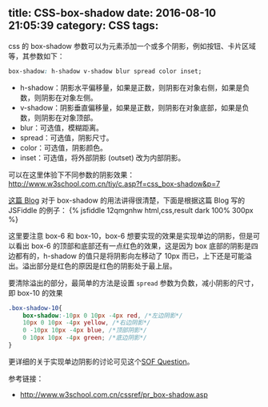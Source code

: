 title: CSS-box-shadow
date: 2016-08-10 21:05:39
category: CSS
tags:
---

css 的 box-shadow 参数可以为元素添加一个或多个阴影，例如按钮、卡片区域等，其参数如下：
```css
box-shadow: h-shadow v-shadow blur spread color inset;
```

* h-shadow：阴影水平偏移量，如果是正数，则阴影在对象右侧，如果是负数，则阴影在对象左侧。
* v-shadow：阴影垂直偏移量，如果是正数，则阴影在对象底部，如果是负数，则阴影在对象顶部。
* blur：可选值，模糊距离。
* spread：可选值，阴影尺寸。
* color：可选值，阴影颜色。
* inset：可选值，将外部阴影 (outset) 改为内部阴影。

可以在这里体验下不同参数的阴影效果：http://www.w3school.com.cn/tiy/c.asp?f=css_box-shadow&p=7

[这篇 Blog](http://blog.csdn.net/freshlover/article/details/7610269) 对于 box-shadow 的用法讲得很清楚，下面是根据这篇 Blog 写的 JSFiddle 的例子：
{% jsfiddle 12qmgnhw html,css,result dark 100% 300px %}

这里要注意 box-6 和 box-10，box-6 想要实现的效果是实现单边的阴影，但是可以看出 box-6 的顶部和底部还有一点红色的效果，这是因为 box 底部的阴影是四边都有的，h-shadow 的值只是将阴影向左移动了 10px 而已，上下还是可能溢出。溢出部分是红色的原因是红色的阴影处于最上层。

要清除溢出的部分，最简单的方法是设置 `spread` 参数为负数，减小阴影的尺寸，即 box-10 的效果
```css
.box-shadow-10{
	box-shadow:-10px 0 10px -4px red, /*左边阴影*/
	10px 0 10px -4px yellow, /*右边阴影*/
	0 -10px 10px -4px blue, /*顶部阴影*/
	0 10px 10px -4px green; /*底边阴影*/
}
```

更详细的关于实现单边阴影的讨论可见这个[SOF Question](http://stackoverflow.com/questions/5460129/drop-shadow-only-bottom-css3/24698566#24698566)。

参考链接：
* http://www.w3school.com.cn/cssref/pr_box-shadow.asp